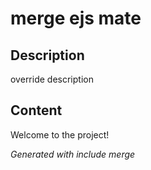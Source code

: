 # merge ejs mate

## Description

override description

## Content

Welcome to the project!

_Generated with include merge_
